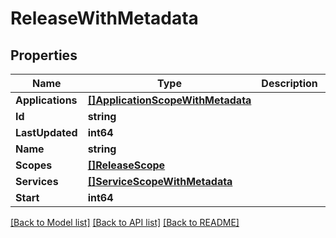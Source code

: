 # ReleaseWithMetadata

## Properties

Name | Type | Description | Notes
------------ | ------------- | ------------- | -------------
**Applications** | [**[]ApplicationScopeWithMetadata**](ApplicationScopeWithMetadata.md) |  | [optional] 
**Id** | **string** |  | 
**LastUpdated** | **int64** |  | [optional] 
**Name** | **string** |  | 
**Scopes** | [**[]ReleaseScope**](ReleaseScope.md) |  | [optional] 
**Services** | [**[]ServiceScopeWithMetadata**](ServiceScopeWithMetadata.md) |  | [optional] 
**Start** | **int64** |  | [optional] 

[[Back to Model list]](../README.md#documentation-for-models) [[Back to API list]](../README.md#documentation-for-api-endpoints) [[Back to README]](../README.md)


